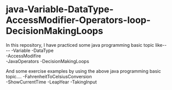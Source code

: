 # java-Variable-DataType-AccessModifier-Operators-loop-DecisionMakingLoops

In this repository, I have practiced some java programming basic topic like---- 
  -Variable	
  -DataType		
  -AccessModifire		
  -JavaOperators
  -DecisionMakingLoops	

And some exercise examples by using the above java programming basic topic.... 
  -FahrenheitToCelsiusConversion	
  -ShowCurrentTime
  -LeapYear
  -TakingInput
